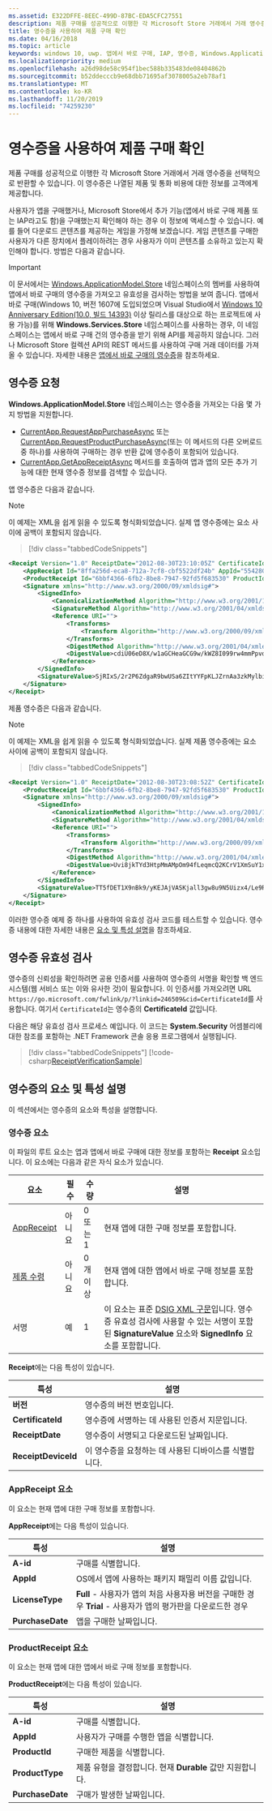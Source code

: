 ```yaml
---
ms.assetid: E322DFFE-8EEC-499D-87BC-EDA5CFC27551
description: 제품 구매를 성공적으로 이행한 각 Microsoft Store 거래에서 거래 영수증을 선택적으로 반환할 수 있습니다.
title: 영수증을 사용하여 제품 구매 확인
ms.date: 04/16/2018
ms.topic: article
keywords: windows 10, uwp. 앱에서 바로 구매, IAP, 영수증, Windows.ApplicationModel.Store
ms.localizationpriority: medium
ms.openlocfilehash: a26d98de58c954f1bec588b335483de08404862b
ms.sourcegitcommit: b52ddecccb9e68dbb71695af3078005a2eb78af1
ms.translationtype: MT
ms.contentlocale: ko-KR
ms.lasthandoff: 11/20/2019
ms.locfileid: "74259230"
---
```

# <a name="use-receipts-to-verify-product-purchases"></a>영수증을 사용하여 제품 구매 확인

제품 구매를 성공적으로 이행한 각 Microsoft Store 거래에서 거래 영수증을 선택적으로 반환할 수 있습니다. 이 영수증은 나열된 제품 및 통화 비용에 대한 정보를 고객에게 제공합니다.

사용자가 앱을 구매했거나, Microsoft Store에서 추가 기능(앱에서 바로 구매 제품 또는 IAP라고도 함)을 구매했는지 확인해야 하는 경우 이 정보에 액세스할 수 있습니다. 예를 들어 다운로드 콘텐츠를 제공하는 게임을 가정해 보겠습니다. 게임 콘텐츠를 구매한 사용자가 다른 장치에서 플레이하려는 경우 사용자가 이미 콘텐츠를 소유하고 있는지 확인해야 합니다. 방법은 다음과 같습니다.

> [!IMPORTANT]
> 이 문서에서는 [Windows.ApplicationModel.Store](https://docs.microsoft.com/uwp/api/Windows.ApplicationModel.Store) 네임스페이스의 멤버를 사용하여 앱에서 바로 구매의 영수증을 가져오고 유효성을 검사하는 방법을 보여 줍니다. 앱에서 바로 구매(Windows 10, 버전 1607에 도입되었으며 Visual Studio에서 [Windows 10 Anniversary Edition(10.0, 빌드 14393)](https://docs.microsoft.com/uwp/api/Windows.Services.Store) 이상 릴리스를 대상으로 하는 프로젝트에 사용 가능)를 위해 **Windows.Services.Store** 네임스페이스를 사용하는 경우, 이 네임스페이스는 앱에서 바로 구매 건의 영수증을 받기 위해 API를 제공하지 않습니다. 그러나 Microsoft Store 컬렉션 API의 REST 메서드를 사용하여 구매 거래 데이터를 가져올 수 있습니다. 자세한 내용은 [앱에서 바로 구매의 영수증](in-app-purchases-and-trials.md#receipts)을 참조하세요.

## <a name="requesting-a-receipt"></a>영수증 요청


**Windows.ApplicationModel.Store** 네임스페이스는 영수증을 가져오는 다음 몇 가지 방법을 지원합니다.

* [CurrentApp.RequestAppPurchaseAsync](https://docs.microsoft.com/uwp/api/windows.applicationmodel.store.currentapp.requestapppurchaseasync) 또는 [CurrentApp.RequestProductPurchaseAsync](https://docs.microsoft.com/uwp/api/windows.applicationmodel.store.currentapp.requestproductpurchaseasync)(또는 이 메서드의 다른 오버로드 중 하나)를 사용하여 구매하는 경우 반환 값에 영수증이 포함되어 있습니다.
* [CurrentApp.GetAppReceiptAsync](https://docs.microsoft.com/uwp/api/windows.applicationmodel.store.currentapp.getappreceiptasync) 메서드를 호출하여 앱과 앱의 모든 추가 기능에 대한 현재 영수증 정보를 검색할 수 있습니다.

앱 영수증은 다음과 같습니다.

> [!NOTE]
> 이 예제는 XML을 쉽게 읽을 수 있도록 형식화되었습니다. 실제 앱 영수증에는 요소 사이에 공백이 포함되지 않습니다.

> [!div class="tabbedCodeSnippets"]
```xml
<Receipt Version="1.0" ReceiptDate="2012-08-30T23:10:05Z" CertificateId="b809e47cd0110a4db043b3f73e83acd917fe1336" ReceiptDeviceId="4e362949-acc3-fe3a-e71b-89893eb4f528">
    <AppReceipt Id="8ffa256d-eca8-712a-7cf8-cbf5522df24b" AppId="55428GreenlakeApps.CurrentAppSimulatorEventTest_z7q3q7z11crfr" PurchaseDate="2012-06-04T23:07:24Z" LicenseType="Full" />
    <ProductReceipt Id="6bbf4366-6fb2-8be8-7947-92fd5f683530" ProductId="Product1" PurchaseDate="2012-08-30T23:08:52Z" ExpirationDate="2012-09-02T23:08:49Z" ProductType="Durable" AppId="55428GreenlakeApps.CurrentAppSimulatorEventTest_z7q3q7z11crfr" />
    <Signature xmlns="http://www.w3.org/2000/09/xmldsig#">
        <SignedInfo>
            <CanonicalizationMethod Algorithm="http://www.w3.org/2001/10/xml-exc-c14n#" />
            <SignatureMethod Algorithm="http://www.w3.org/2001/04/xmldsig-more#rsa-sha256" />
            <Reference URI="">
                <Transforms>
                    <Transform Algorithm="http://www.w3.org/2000/09/xmldsig#enveloped-signature" />
                </Transforms>
                <DigestMethod Algorithm="http://www.w3.org/2001/04/xmlenc#sha256" />
                <DigestValue>cdiU06eD8X/w1aGCHeaGCG9w/kWZ8I099rw4mmPpvdU=</DigestValue>
            </Reference>
        </SignedInfo>
        <SignatureValue>SjRIxS/2r2P6ZdgaR9bwUSa6ZItYYFpKLJZrnAa3zkMylbiWjh9oZGGng2p6/gtBHC2dSTZlLbqnysJjl7mQp/A3wKaIkzjyRXv3kxoVaSV0pkqiPt04cIfFTP0JZkE5QD/vYxiWjeyGp1dThEM2RV811sRWvmEs/hHhVxb32e8xCLtpALYx3a9lW51zRJJN0eNdPAvNoiCJlnogAoTToUQLHs72I1dECnSbeNPXiG7klpy5boKKMCZfnVXXkneWvVFtAA1h2sB7ll40LEHO4oYN6VzD+uKd76QOgGmsu9iGVyRvvmMtahvtL1/pxoxsTRedhKq6zrzCfT8qfh3C1w==</SignatureValue>
    </Signature>
</Receipt>
```

제품 영수증은 다음과 같습니다.

> [!NOTE]
> 이 예제는 XML을 쉽게 읽을 수 있도록 형식화되었습니다. 실제 제품 영수증에는 요소 사이에 공백이 포함되지 않습니다.

> [!div class="tabbedCodeSnippets"]
```xml
<Receipt Version="1.0" ReceiptDate="2012-08-30T23:08:52Z" CertificateId="b809e47cd0110a4db043b3f73e83acd917fe1336" ReceiptDeviceId="4e362949-acc3-fe3a-e71b-89893eb4f528">
    <ProductReceipt Id="6bbf4366-6fb2-8be8-7947-92fd5f683530" ProductId="Product1" PurchaseDate="2012-08-30T23:08:52Z" ExpirationDate="2012-09-02T23:08:49Z" ProductType="Durable" AppId="55428GreenlakeApps.CurrentAppSimulatorEventTest_z7q3q7z11crfr" />
    <Signature xmlns="http://www.w3.org/2000/09/xmldsig#">
        <SignedInfo>
            <CanonicalizationMethod Algorithm="http://www.w3.org/2001/10/xml-exc-c14n#" />
            <SignatureMethod Algorithm="http://www.w3.org/2001/04/xmldsig-more#rsa-sha256" />
            <Reference URI="">
                <Transforms>
                    <Transform Algorithm="http://www.w3.org/2000/09/xmldsig#enveloped-signature" />
                </Transforms>
                <DigestMethod Algorithm="http://www.w3.org/2001/04/xmlenc#sha256" />
                <DigestValue>Uvi8jkTYd3HtpMmAMpOm94fLeqmcQ2KCrV1XmSuY1xI=</DigestValue>
            </Reference>
        </SignedInfo>
        <SignatureValue>TT5fDET1X9nBk9/yKEJAjVASKjall3gw8u9N5Uizx4/Le9RtJtv+E9XSMjrOXK/TDicidIPLBjTbcZylYZdGPkMvAIc3/1mdLMZYJc+EXG9IsE9L74LmJ0OqGH5WjGK/UexAXxVBWDtBbDI2JLOaBevYsyy+4hLOcTXDSUA4tXwPa2Bi+BRoUTdYE2mFW7ytOJNEs3jTiHrCK6JRvTyU9lGkNDMNx9loIr+mRks+BSf70KxPtE9XCpCvXyWa/Q1JaIyZI7llCH45Dn4SKFn6L/JBw8G8xSTrZ3sBYBKOnUDbSCfc8ucQX97EyivSPURvTyImmjpsXDm2LBaEgAMADg==</SignatureValue>
    </Signature>
</Receipt>
```

이러한 영수증 예제 중 하나를 사용하여 유효성 검사 코드를 테스트할 수 있습니다. 영수증 내용에 대한 자세한 내용은 [요소 및 특성 설명](#receipt-descriptions)을 참조하세요.

## <a name="validating-a-receipt"></a>영수증 유효성 검사

영수증의 신뢰성을 확인하려면 공용 인증서를 사용하여 영수증의 서명을 확인할 백 엔드 시스템(웹 서비스 또는 이와 유사한 것)이 필요합니다. 이 인증서를 가져오려면 URL ```https://go.microsoft.com/fwlink/p/?linkid=246509&cid=CertificateId```를 사용합니다. 여기서 ```CertificateId```는 영수증의 **CertificateId** 값입니다.

다음은 해당 유효성 검사 프로세스 예입니다. 이 코드는 **System.Security** 어셈블리에 대한 참조를 포함하는 .NET Framework 콘솔 응용 프로그램에서 실행됩니다.

> [!div class="tabbedCodeSnippets"]
[!code-csharp[ReceiptVerificationSample](./code/ReceiptVerificationSample/cs/Program.cs#ReceiptVerificationSample)]

<span id="receipt-descriptions" />

## <a name="element-and-attribute-descriptions-for-a-receipt"></a>영수증의 요소 및 특성 설명

이 섹션에서는 영수증의 요소와 특성을 설명합니다.

### <a name="receipt-element"></a>영수증 요소

이 파일의 루트 요소는 앱과 앱에서 바로 구매에 대한 정보를 포함하는 **Receipt** 요소입니다. 이 요소에는 다음과 같은 자식 요소가 있습니다.

|  요소  |  필수  |  수량  |  설명   |
|-------------|------------|--------|--------|
|  [AppReceipt](#appreceipt)  |    아니요        |  0 또는 1  |  현재 앱에 대한 구매 정보를 포함합니다.            |
|  [제품 수령](#productreceipt)  |     아니요       |  0개 이상    |   현재 앱에 대한 앱에서 바로 구매 정보를 포함합니다.     |
|  서명  |      예      |  1   |   이 요소는 표준 [DSIG XML 구문](https://www.w3.org/TR/xmldsig-core/)입니다. 영수증 유효성 검사에 사용할 수 있는 서명이 포함된 **SignatureValue** 요소와 **SignedInfo** 요소를 포함합니다.      |

**Receipt**에는 다음 특성이 있습니다.

|  특성  |  설명   |
|-------------|-------------------|
|  **버전**  |    영수증의 버전 번호입니다.            |
|  **CertificateId**  |     영수증에 서명하는 데 사용된 인증서 지문입니다.          |
|  **ReceiptDate**  |    영수증이 서명되고 다운로드된 날짜입니다.           |  
|  **ReceiptDeviceId**  |   이 영수증을 요청하는 데 사용된 디바이스를 식별합니다.         |  |

<span id="appreceipt" />

### <a name="appreceipt-element"></a>AppReceipt 요소

이 요소는 현재 앱에 대한 구매 정보를 포함합니다.

**AppReceipt**에는 다음 특성이 있습니다.

|  특성  |  설명   |
|-------------|-------------------|
|  **A-id**  |    구매를 식별합니다.           |
|  **AppId**  |     OS에서 앱에 사용하는 패키지 패밀리 이름 값입니다.           |
|  **LicenseType**  |    **Full** - 사용자가 앱의 처음 사용자용 버전을 구매한 경우 **Trial** - 사용자가 앱의 평가판을 다운로드한 경우           |  
|  **PurchaseDate**  |    앱을 구매한 날짜입니다.          |  |

<span id="productreceipt" />

### <a name="productreceipt-element"></a>ProductReceipt 요소

이 요소는 현재 앱에 대한 앱에서 바로 구매 정보를 포함합니다.

**ProductReceipt**에는 다음 특성이 있습니다.

|  특성  |  설명   |
|-------------|-------------------|
|  **A-id**  |    구매를 식별합니다.           |
|  **AppId**  |     사용자가 구매를 수행한 앱을 식별합니다.           |
|  **ProductId**  |     구매한 제품을 식별합니다.           |
|  **ProductType**  |    제품 유형을 결정합니다. 현재 **Durable** 값만 지원합니다.          |  
|  **PurchaseDate**  |    구매가 발생한 날짜입니다.          |  |

 

 
